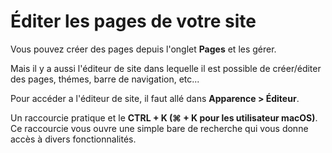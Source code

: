 # Éditer les pages de votre site

Vous pouvez créer des pages depuis l'onglet **Pages** et les gérer.

Mais il y a aussi l'éditeur de site dans lequelle il est possible de créer/éditer des pages, thémes, barre de navigation, etc...

Pour accéder a l'éditeur de site, il faut allé dans **Apparence > Éditeur**.

Un raccourcie pratique et le **CTRL + K (⌘ + K pour les utilisateur macOS)**. Ce raccourcie vous ouvre une simple bare de recherche qui vous donne accès à divers fonctionnalités.